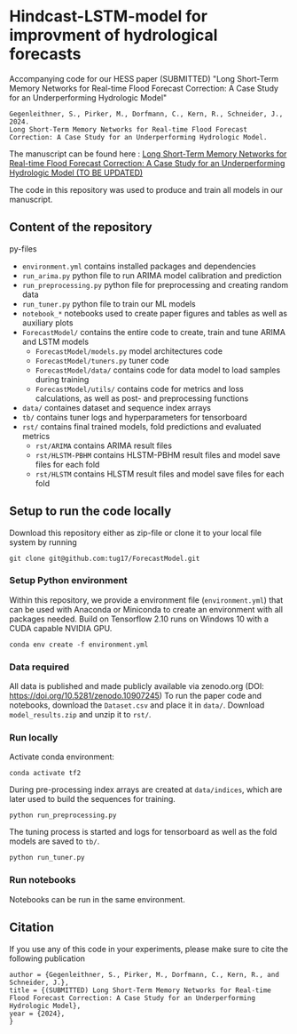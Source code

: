 # Hindcast-LSTM-model for improvment of hydrological forecasts
Accompanying code for our HESS paper (SUBMITTED) "Long Short-Term Memory Networks for Real-time Flood Forecast Correction: A Case Study for an Underperforming Hydrologic Model"

```
Gegenleithner, S., Pirker, M., Dorfmann, C., Kern, R., Schneider, J., 2024. 
Long Short-Term Memory Networks for Real-time Flood Forecast Correction: A Case Study for an Underperforming Hydrologic Model. 
```

The manuscript can be found here : [Long Short-Term Memory Networks for Real-time Flood Forecast Correction: A Case Study for an Underperforming Hydrologic Model (TO BE UPDATED)](https://github.com/tug17/ForecastModel)

The code in this repository was used to produce and train all models in our manuscript.


## Content of the repository

py-files
- `environment.yml` contains installed packages and dependencies
- `run_arima.py` python file to run ARIMA model calibration and prediction
- `run_preprocessing.py` python file for preprocessing and creating random data
- `run_tuner.py` python file to train our ML models
- `notebook_*` notebooks used to create paper figures and tables as well as auxiliary plots
- `ForecastModel/` contains the entire code to create, train and tune ARIMA and LSTM models
   - `ForecastModel/models.py` model architectures code 
   - `ForecastModel/tuners.py` tuner code 
   - `ForecastModel/data/` contains code for data model to load samples during training
   - `ForecastModel/utils/` contains code for metrics and loss calculations, as well as post- and preprocessing functions
- `data/` containes dataset and sequence index arrays
- `tb/` contains tuner logs and hyperparameters for tensorboard
- `rst/` contains final trained models, fold predictions and evaluated metrics
   - `rst/ARIMA` contains ARIMA result files
   - `rst/HLSTM-PBHM` contains HLSTM-PBHM result files and model save files for each fold
   - `rst/HLSTM` contains HLSTM result files and model save files for each fold
   
## Setup to run the code locally
Download this repository either as zip-file or clone it to your local file system by running

```
git clone git@github.com:tug17/ForecastModel.git
```

### Setup Python environment
Within this repository, we provide a environment file (`environment.yml`) that can be used with Anaconda or Miniconda to create an environment with all packages needed.
Build on Tensorflow 2.10 runs on Windows 10 with a CUDA capable NVIDIA GPU. 

```
conda env create -f environment.yml
```

### Data required
All data is published and made publicly available via zenodo.org (DOI: https://doi.org/10.5281/zenodo.10907245)
To run the paper code and notebooks, download the `Dataset.csv` and place it in `data/`.
Download `model_results.zip` and unzip it to `rst/`.

### Run locally
Activate conda environment:

```
conda activate tf2
```

During pre-processing index arrays are created at `data/indices`, which are later used to build the sequences for training.

```
python run_preprocessing.py
```
The tuning process is started and logs for tensorboard as well as the fold models are saved to `tb/`.

```
python run_tuner.py
```

### Run notebooks
Notebooks can be run in the same environment.

## Citation
If you use any of this code in your experiments, please make sure to cite the following publication

```
author = {Gegenleithner, S., Pirker, M., Dorfmann, C., Kern, R., and Schneider, J.},
title = {(SUBMITTED) Long Short-Term Memory Networks for Real-time Flood Forecast Correction: A Case Study for an Underperforming Hydrologic Model},
year = {2024},
}
```

